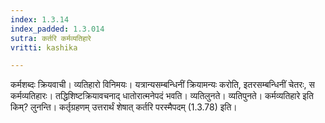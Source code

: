```yaml
---
index: 1.3.14
index_padded: 1.3.014
sutra: कर्तरि कर्मव्यतिहारे
vritti: kashika

---
```

कर्मशब्दः क्रियवाची। व्यतिहारो विनिमयः। यत्रान्यसम्बन्धिनीं क्रियामन्यः करोति, इतरसम्बन्धिनीं चेतरः, स कर्मव्यतिहारः। तद्धिशिष्टक्रियावचनाद् धातोरात्मनेपदं भवति। व्यतिलुनते। व्यतिपुनते। कर्मव्यतिहारे इति किम्? लुनन्ति। कर्तृग्रहणम् उत्तरार्थं शेषात् कर्तरि परस्मैपदम् (1.3.78) इति।
